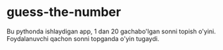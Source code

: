 # guess-the-number
Bu pythonda ishlaydigan app,  1 dan 20 gachabo'lgan sonni topish o'yini. Foydalanuvchi qachon sonni topganda o'yin tugaydi.
